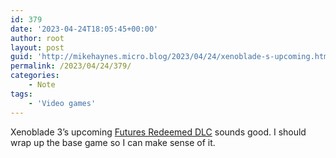 ```yaml
---
id: 379
date: '2023-04-24T18:05:45+00:00'
author: root
layout: post
guid: 'http://mikehaynes.micro.blog/2023/04/24/xenoblade-s-upcoming.html'
permalink: /2023/04/24/379/
categories:
    - Note
tags:
    - 'Video games'
---
```


Xenoblade 3’s upcoming [Futures Redeemed DLC](https://www.destructoid.com/everything-we-know-about-future-redeemed-the-xenoblade-chronicles-3-story-dlc/) sounds good. I should wrap up the base game so I can make sense of it.